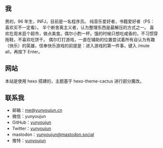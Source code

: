 ## 我

男的，96 年生，INFJ，目前是一名程序员。
纯音乐爱好者，书籍爱好者（PS：喜欢买不一定看）。 半个断舍离主义者，认为整理东西是最解压的方式之一。
喜欢在周末逛个超市，做点美食。偶尔小酌一杯。饿的时候只想吃咸香的，不习惯穿拖鞋，不喜欢吃饼干。
偶尔打打游戏，一直在辅助的位置尝试着所有自认为有趣（快乐）的英雄，信奉快乐游戏的前提是：进入游戏的第一件事，键入 /mute all，再按下 Enter。

## 网站

本站是使用 hexo 搭建的，主题基于 hexo-theme-cactus 进行部分魔改。

## 联系我

- 邮箱：[me@yunyoujun.cn](mailto:me@yunyoujun.cn)
- 微信：yunyoujun
- GitHub：[yunyoujun](https://github.com/yunyoujun)
- Twitter：[yunyoujun](https://twitter.com/yunyoujun)
- mastodon：[yunyoujun@mastodon.social](https://mastodon.social/@yunyoujun)
- 推特：[yunyoujun](https://twitter.com/yunyoujun)
